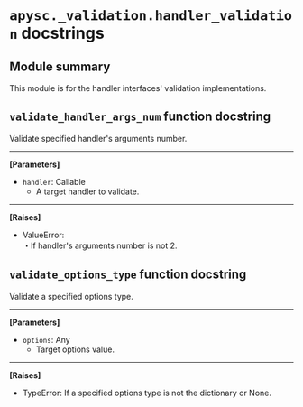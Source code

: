 # `apysc._validation.handler_validation` docstrings

## Module summary

This module is for the handler interfaces' validation implementations.

## `validate_handler_args_num` function docstring

Validate specified handler's arguments number.<hr>

**[Parameters]**

- `handler`: Callable
  - A target handler to validate.

<hr>

**[Raises]**

- ValueError: <br> ・If handler's arguments number is not 2.

## `validate_options_type` function docstring

Validate a specified options type.<hr>

**[Parameters]**

- `options`: Any
  - Target options value.

<hr>

**[Raises]**

- TypeError: If a specified options type is not the dictionary or None.